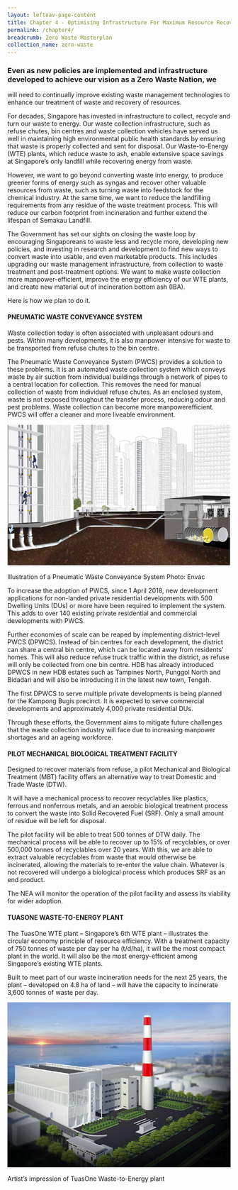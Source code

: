 ```yaml
---
layout: leftnav-page-content
title: Chapter 4 - Optimising Infrastructure For Maximum Resource Recovery
permalink: /chapter4/
breadcrumb: Zero Waste Masterplan 
collection_name: zero-waste
---
```


### Even as new policies are implemented and infrastructure developed to achieve our vision as a Zero Waste Nation, we
will need to continually improve existing waste management technologies to enhance our treatment of waste and recovery of resources.

For decades, Singapore has invested in
infrastructure to collect, recycle and turn
our waste to energy. Our waste collection
infrastructure, such as refuse chutes, bin
centres and waste collection vehicles
have served us well in maintaining high
environmental public health standards by
ensuring that waste is properly collected and
sent for disposal. Our Waste-to-Energy (WTE)
plants, which reduce waste to ash, enable
extensive space savings at Singapore’s only
landfill while recovering energy from waste.

However, we want to go beyond converting
waste into energy, to produce greener forms
of energy such as syngas and recover other
valuable resources from waste, such as
turning waste into feedstock for the chemical
industry. At the same time, we want to
reduce the landfilling requirements from
any residue of the waste treatment process.
This will reduce our carbon footprint from
incineration and further extend the lifespan
of Semakau Landfill.

The Government has set our sights on closing
the waste loop by encouraging Singaporeans
to waste less and recycle more, developing
new policies, and investing in research and
development to find new ways to convert
waste into usable, and even marketable
products. This includes upgrading our waste
management infrastructure, from collection
to waste treatment and post-treatment
options. We want to make waste collection
more manpower-efficient, improve the energy
efficiency of our WTE plants, and create new
material out of incineration bottom ash (IBA).

Here is how we plan to do it.

#### PNEUMATIC WASTE CONVEYANCE SYSTEM

Waste collection today is often associated with
unpleasant odours and pests. Within many
developments, it is also manpower intensive for
waste to be transported from refuse chutes to
the bin centre.

The Pneumatic Waste Conveyance System
(PWCS) provides a solution to these problems. It
is an automated waste collection system which
conveys waste by air suction from individual
buildings through a network of pipes to a central
location for collection. This removes the need
for manual collection of waste from individual
refuse chutes. As an enclosed system, waste is
not exposed throughout the transfer process,
reducing odour and pest problems. Waste
collection can become more manpowerefficient.
PWCS will offer a cleaner and more
liveable environment.

![Illustration of a Pneumatic Waste Conveyance System](/images/ch4-PWCS.png)
<caption>Illustration of a Pneumatic Waste Conveyance System Photo: Envac</caption>

To increase the adoption of PWCS, since
1 April 2018, new development applications
for non-landed private residential
developments with 500 Dwelling Units (DUs)
or more have been required to implement the
system. This adds to over 140 existing private
residential and commercial developments
with PWCS.

Further economies of scale can be reaped by
implementing district-level PWCS (DPWCS).
Instead of bin centres for each development,
the district can share a central bin centre,
which can be located away from residents’
homes. This will also reduce refuse truck
traffic within the district, as refuse will
only be collected from one bin centre. HDB
has already introduced DPWCS in new
HDB estates such as Tampines North,
Punggol North and Bidadari and will also be
introducing it in the latest new town, Tengah.

The first DPWCS to serve multiple private
developments is being planned for the
Kampong Bugis precinct. It is expected
to serve commercial developments and
approximately 4,000 private residential DUs.

Through these efforts, the Government aims
to mitigate future challenges that the waste
collection industry will face due to increasing
manpower shortages and an ageing
workforce.

#### PILOT MECHANICAL BIOLOGICAL TREATMENT FACILITY

Designed to recover materials from refuse,
a pilot Mechanical and Biological Treatment
(MBT) facility offers an alternative way to
treat Domestic and Trade Waste (DTW).

It will have a mechanical process to recover
recyclables like plastics, ferrous and nonferrous
metals, and an aerobic biological
treatment process to convert the waste into
Solid Recovered Fuel (SRF). Only a small
amount of residue will be left for disposal.

The pilot facility will be able to treat 500
tonnes of DTW daily. The mechanical
process will be able to recover up to 15%
of recyclables, or over 500,000 tonnes of
recyclables over 20 years. With this, we are
able to extract valuable recyclables from
waste that would otherwise be incinerated,
allowing the materials to re-enter the value
chain. Whatever is not recovered will undergo
a biological process which produces SRF as
an end product.

The NEA will monitor the operation of the pilot
facility and assess its viability for
wider adoption.

#### TUASONE WASTE-TO-ENERGY PLANT

The TuasOne WTE plant – Singapore’s 6th
WTE plant – illustrates the circular economy
principle of resource efficiency. With a
treatment capacity of 750 tonnes of waste
per day per ha (t/d/ha), it will be the most
compact plant in the world. It will also be the
most energy-efficient among Singapore’s
existing WTE plants.

Built to meet part of our waste incineration
needs for the next 25 years, the plant –
developed on 4.8 ha of land – will have the
capacity to incinerate 3,600 tonnes of
waste per day.

![TuasOne WTE plant](/images/ch4-tuasone.jpg)
<caption>Artist’s impression of TuasOne Waste-to-Energy plant</caption>
